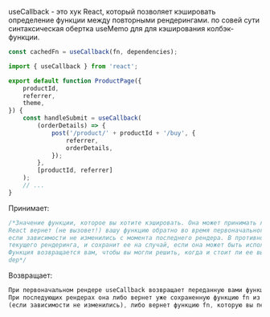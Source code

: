 useCallback - это хук React, который позволяет кэшировать определение функции между повторными рендерингами.
по совей сути синтаксическая обертка useMemo для для кэширования колбэк-функции.

```js
const cachedFn = useCallback(fn, dependencies);
```
```js
import { useCallback } from 'react';

export default function ProductPage({
    productId,
    referrer,
    theme,
}) {
    const handleSubmit = useCallback(
        (orderDetails) => {
            post('/product/' + productId + '/buy', {
                referrer,
                orderDetails,
            });
        },
        [productId, referrer]
    );
    // ...
}
```
Принимает:
```js
/*Значение функции, которое вы хотите кэшировать. Она может принимать любые аргументы и возвращать любые значения.
React вернет (не вызовет!) вашу функцию обратно во время первоначального рендера. При последующих рендерах React вернет вам ту же функцию,
если зависимости не изменились с момента последнего рендера. В противном случае, он отдаст вам функцию, которую вы передали во время
текущего рендеринга, и сохранит ее на случай, если она может быть использована позже. React не будет вызывать вашу функцию.
Функция возвращается вам, чтобы вы могли решить, когда и стоит ли ее вызывать.
dep*/
```
Возвращает: 
```js
При первоначальном рендере useCallback возвращает переданную вами функцию fn.
При последующих рендерах она либо вернет уже сохраненную функцию fn из последнего рендера
(если зависимости не изменились), либо вернет функцию fn, которую вы передали во время этого рендера.
```

